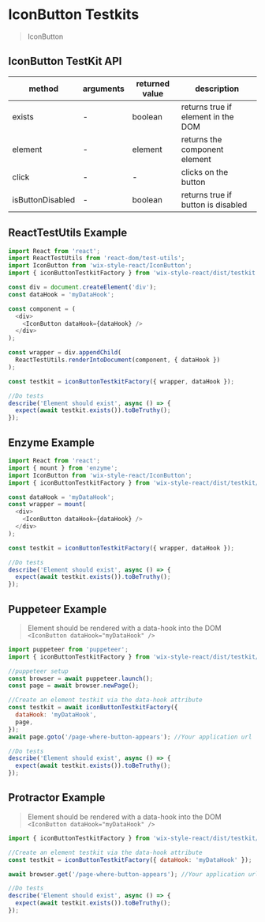 # IconButton Testkits

> IconButton

## IconButton TestKit API

| method           | arguments | returned value | description                        |
| ---------------- | --------- | -------------- | ---------------------------------- |
| exists           | -         | boolean        | returns true if element in the DOM |
| element          | -         | element        | returns the component element      |
| click            | -         | -              | clicks on the button               |
| isButtonDisabled | -         | boolean        | returns true if button is disabled |

## ReactTestUtils Example

```javascript
import React from 'react';
import ReactTestUtils from 'react-dom/test-utils';
import IconButton from 'wix-style-react/IconButton';
import { iconButtonTestkitFactory } from 'wix-style-react/dist/testkit';

const div = document.createElement('div');
const dataHook = 'myDataHook';

const component = (
  <div>
    <IconButton dataHook={dataHook} />
  </div>
);

const wrapper = div.appendChild(
  ReactTestUtils.renderIntoDocument(component, { dataHook })
);

const testkit = iconButtonTestkitFactory({ wrapper, dataHook });

//Do tests
describe('Element should exist', async () => {
  expect(await testkit.exists()).toBeTruthy();
});
```

## Enzyme Example

```javascript
import React from 'react';
import { mount } from 'enzyme';
import IconButton from 'wix-style-react/IconButton';
import { iconButtonTestkitFactory } from 'wix-style-react/dist/testkit/enzyme';

const dataHook = 'myDataHook';
const wrapper = mount(
  <div>
    <IconButton dataHook={dataHook} />
  </div>
);

const testkit = iconButtonTestkitFactory({ wrapper, dataHook });

//Do tests
describe('Element should exist', async () => {
  expect(await testkit.exists()).toBeTruthy();
});
```

## Puppeteer Example

> Element should be rendered with a data-hook into the DOM `<IconButton dataHook="myDataHook" />`

```javascript
import puppeteer from 'puppeteer';
import { iconButtonTestkitFactory } from 'wix-style-react/dist/testkit/puppeteer';

//puppeteer setup
const browser = await puppeteer.launch();
const page = await browser.newPage();

//Create an element testkit via the data-hook attribute
const testkit = await iconButtonTestkitFactory({
  dataHook: 'myDataHook',
  page,
});
await page.goto('/page-where-button-appears'); //Your application url

//Do tests
describe('Element should exist', async () => {
  expect(await testkit.exists()).toBeTruthy();
});
```

## Protractor Example

> Element should be rendered with a data-hook into the DOM `<IconButton dataHook="myDataHook" />`

```javascript
import { iconButtonTestkitFactory } from 'wix-style-react/dist/testkit/protractor';

//Create an element testkit via the data-hook attribute
const testkit = iconButtonTestkitFactory({ dataHook: 'myDataHook' });

await browser.get('/page-where-button-appears'); //Your application url

//Do tests
describe('Element should exist', async () => {
  expect(await testkit.exists()).toBeTruthy();
});
```
